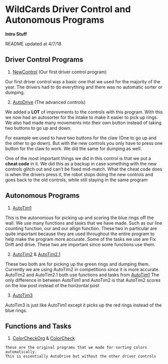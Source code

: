 # WildCards Driver Control and Autonomous Programs
**Intro Stuff**

README updated at 4/7/18

## Driver Control Programs
  1. [NewControl](https://github.com/JackKinsello/WildCards/blob/master/NewControl.c) (Our first driver control program)
  
  Our first driver control was a basic one that we used for the majority of the year.
  The drivers had to do everything and there was no automatic sorter or dumping.
  
  2. [AutoDrive](https://github.com/JackKinsello/WildCards/blob/master/autoDrive.c) (The advanced controls)
    
   We added a 
   **LOT**
   of improvments to the controls with this program. With this we now had an autosorter for the intake to make it easier to pick up rings.
   We also had made many movements into their own button instead of taking two buttons to go up and down.
   
   For example we used to have two buttons for the claw (One to go up and the other to go down). But with the new controls you only have to press one button for the claw to work.
   We did the same for dumping as well.
   
   One of the most important things we did in this control is that we put a 
   **__cheat code__**
   in it. We did this as a backup in case something with the new controls glitch out and can't be fixed mid-match.
   What the cheat code does is when the drivers press it, the robot stops doing the new controls and goes back to the old controls, while still staying in the same program
   
   
## Autonomous Programs

1. [AutoTim1](https://github.com/JackKinsello/WildCards/blob/master/autoTim1.c)

  This is the autonomous for picking up and scoring the blue rings off the wall. We use many functions and tasks that we have made. Such as our line counting function,
  our and our allign function. These two in particular are quite important because they are used throughout the entire program to help make the program more accurate.
  Some of the tasks we use are Fix Drift and drive. These two are important since some functions use them.
  
2. [AutoTim2](https://github.com/JackKinsello/WildCards/blob/master/AutoTim2.c) & [AutoTim2.1](https://github.com/JackKinsello/WildCards/blob/master/autoTim2.1.c)
 
  These two both are for picking up the green rings and dumping them. Currently we are using AutoTim2
  in competitions since it is more accurate. AutoTim2 and AutoTim2.1 both use functions and tasks from [AutoTim1](https://github.com/JackKinsello/WildCards/blob/master/autoTim1.c)
  The only difference in between AutoTim1 and AutoTim2 is that AutoTim2 scores on the low post instead of the horizontal post
  
3. [AutoTim3](https://github.com/JackKinsello/WildCards/blob/master/AutoTim3.c)
  
  AutoTim3 is just like AutoTim1 except it picks up the red rings instead of the blue rings.
  
  ## Functions and Tasks
  
  1. [ColorCheckOrg](https://github.com/JackKinsello/WildCards/blob/master/colorCheckorg.c) & [ColorCheck](https://github.com/JackKinsello/WildCards/blob/master/colorCheck.c)
    
    These are the original programs that we made for sorting colors automatically. 
    This is essentially AutoDrive but without the other driver controls
  
  
  
  
  
  
  
  
  
  
  
  
